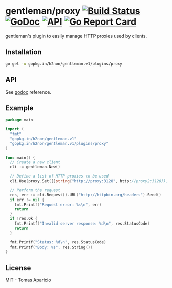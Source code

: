 # gentleman/proxy [![Build Status](https://travis-ci.org/h2non/gentleman.png)](https://travis-ci.org/h2non/gentleman) [![GoDoc](https://godoc.org/github.com/h2non/gentleman/plugins/proxy?status.svg)](https://godoc.org/github.com/h2non/gentleman/plugins/proxy) [![API](https://img.shields.io/badge/api-beta-green.svg?style=flat)](https://godoc.org/github.com/h2non/gentleman/plugins/proxy) [![Go Report Card](https://goreportcard.com/badge/github.com/h2non/gentleman)](https://goreportcard.com/report/github.com/h2non/gentleman)

gentleman's plugin to easily manage HTTP proxies used by clients.

## Installation

```bash
go get -u gopkg.in/h2non/gentleman.v1/plugins/proxy
```

## API

See [godoc](https://godoc.org/github.com/h2non/gentleman/plugins/proxy) reference.

## Example

```go
package main

import (
  "fmt"
  "gopkg.in/h2non/gentleman.v1"
  "gopkg.in/h2non/gentleman.v1/plugins/proxy"
)

func main() {
  // Create a new client
  cli := gentleman.New()

  // Define a list of HTTP proxies to be used
  cli.Use(proxy.Set([]string{"http://proxy:3128", http://proxy2:3128}))

  // Perform the request
  res, err := cli.Request().URL("http://httpbin.org/headers").Send()
  if err != nil {
    fmt.Printf("Request error: %s\n", err)
    return
  }
  if !res.Ok {
    fmt.Printf("Invalid server response: %d\n", res.StatusCode)
    return
  }

  fmt.Printf("Status: %d\n", res.StatusCode)
  fmt.Printf("Body: %s", res.String())
}
```

## License

MIT - Tomas Aparicio
